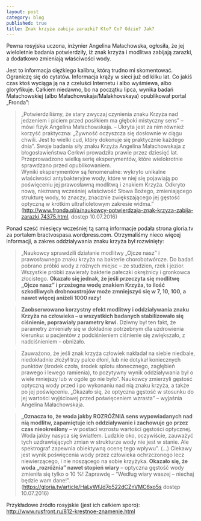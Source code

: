 ```yaml
---
layout: post
category: blog
published: true
title: Znak krzyża zabija zarazki? Kto? Co? Gdzie? Jak?
---
```

Pewna rosyjska uczona, inżynier Angelina Małachowska, ogłosiła, że jej wieloletnie badania potwierdziły, iż znak krzyża i modlitwa zabijają zarazki, a dodatkowo zmieniają właściwości wody.   
<!--more--> 

Jest to informacja ciężkiego kalibru, którą trudno mi skomentować. Ograniczę się do cytatów. Informacja krąży w sieci już od kilku lat. Co jakiś czas ktoś wyciąga ją na z czeluści Internetu i albo wyśmiewa, albo gloryfikuje. Całkiem niedawno, bo na początku lipca, wynika badań Małachowskiej (albo Małachowskaja/Malakhovskaya) opublikował portal „Fronda”:       

> „Potwierdziliśmy, że stary zwyczaj czynienia znaku Krzyża nad jedzeniem i piciem przed posiłkiem ma głęboki mistyczny sens” – mówi fizyk Angelina Małachowskaja. – Ukryta jest za nim również korzyść praktyczna: „Żywność oczyszcza się dosłownie w ciągu chwili. Jest to wielki cud, który dokonuje się praktycznie każdego dnia”.
Swoje badania siły znaku Krzyża Angelina Małachowskaja z błogosławieństwa Cerkwi prowadziła prawie przez dziesięć lat. Przeprowadzono wielką serię eksperymentów, które wielokrotnie sprawdzano przed opublikowaniem.       
Wyniki eksperymentów są fenomenalne: wykryto unikalne właściwości antybakteryjne wody, które w niej się pojawiają po poświęceniu jej prawosławną modlitwą i znakiem Krzyża. Odkryto nową, nieznaną wcześniej właściwość Słowa Bożego, zmieniającego strukturę wody, to znaczy, znacznie zwiększającego jej gęstość optyczną w krótkim ultrafioletowym zakresie widma.”        
(http://www.fronda.pl/a/naukowcy-potwierdzaja-znak-krzyza-zabija-zarazki,74375.html, dostęp 10.07.2016)

Ponad sześć miesięcy wcześniej tą samą informacje podała strona gloria.tv za portalem bractvospasa.wordpress.com. Otrzymaliśmy nieco więcej informacji, a zakres oddziaływania znaku krzyża był rozwinięty:    

> „Naukowcy sprawdzili działanie modlitwy „Ojcze nasz” i prawosławnego znaku krzyża na bakterie chorobotwórcze. Do badań pobrano próbki wody z różnych miejsc – ze studzien, rzek i jezior. Wszystkie próbki zawierały bakterie pałeczki okrężnicy i gronkowca złocistego. **Okazało się jednak, że jeśli przeczyta się modlitwę „Ojcze nasz” i przeżegna wodę znakiem Krzyża, to ilość szkodliwych drobnoustrojów może zmniejszyć się w 7, 10, 100, a nawet więcej aniżeli 1000 razy!**

> **Zaobserwowano korzystny efekt modlitwy i oddziaływania znaku Krzyża na człowieka – u wszystkich badanych stabilizowało się ciśnienie, poprawiały parametry krwi.** Dziwny był ten fakt, że parametry zmieniały się w dokładnie potrzebnym dla uzdrowienia kierunku: u pacjentów z podciśnieniem ciśnienie się zwiększało, z nadciśnieniem – obniżało.

> Zauważono, że jeśli znak krzyża człowiek nakładał na siebie niedbale, niedokładnie złożył trzy palce dłoni, lub nie dotykał koniecznych punktów (środek czoła, środek splotu słonecznego, zagłębień prawego i lewego ramienia), to pozytywny wynik oddziaływania był o wiele mniejszy lub w ogóle go nie było”.
Naukowcy zmierzyli gęstość optyczną wody przed i po wykonaniu nad nią znaku krzyża, a także po jej poświęceniu. „Okazało się, że optyczna gęstość w stosunku do jej wartości wyjściowej przed poświęceniem wzrasta” – wyjaśnia Angelina Małachowskaja.

> **„Oznacza to, że woda jakby ROZRÓŻNIA sens wypowiadanych nad nią modlitw, zapamiętuje ich oddziaływanie i zachowuje go przez czas nieokreślony** – w postaci wzrostu wartości gęstości optycznej. Woda jakby nasyca się światłem. Ludzkie oko, oczywiście, zauważyć tych uzdrawiających zmian w strukturze wody nie jest w stanie. Ale spektrograf zapewnia obiektywną ocenę tego wpływu”. (…) Ciekawy jest wynik poświęcenia wody przez człowieka ochrzczonego lecz niewierzącego, i nie noszącego na sobie krzyżyka. **Okazało się, że woda „rozróżnia” nawet stopień wiary** – optyczna gęstość wody zmieniła się tylko o 10 %! Zaprawdę – “Według wiary waszej – niechaj będzie wam dane!”.         
(https://gloria.tv/article/HaLyWfJd7o522dCZnVMC6xo5s dostęp 10.07.2016)

Przykładowe źródło rosyjskie (jest ich całkiem sporo):      
http://www.rusfront.ru/812-krestnoe-znamenie.html
